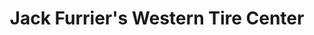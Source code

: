 ---
title: "Jack Furrier's Western Tire Center"
url: /tucson/jack-furriers-western-tire-center/
shop: Autowerkstatt
---
